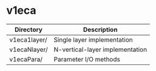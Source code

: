 # v1eca

|Directory        | Description |
|------|----|
|v1eca1layer/|Single layer implementation|
|v1ecaNlayer/|N-vertical-layer implementation|
|v1ecaPara/|Parameter I/O methods|
